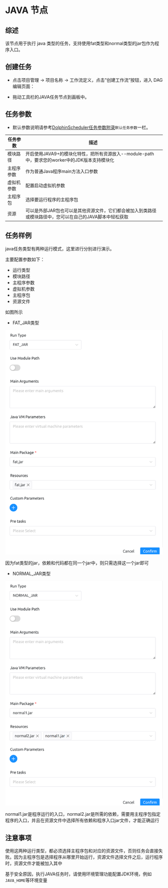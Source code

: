 # JAVA 节点

## 综述

该节点用于执行 java 类型的任务，支持使用fat类型和normal类型的jar包作为程序入口。

## 创建任务

- 点击项目管理 -> 项目名称 -> 工作流定义，点击”创建工作流”按钮，进入 DAG 编辑页面：

- 拖动工具栏的JAVA任务节点到画板中。

## 任务参数

[//]: # (TODO: use the commented anchor below once our website template supports this syntax)
[//]: # (- 默认参数说明请参考[DolphinScheduler任务参数附录]&#40;appendix.md#默认任务参数&#41;`默认任务参数`一栏。)

- 默认参数说明请参考[DolphinScheduler任务参数附录](appendix.md)`默认任务参数`一栏。

| **任务参数** |                            **描述**                             |
|----------|---------------------------------------------------------------|
| 模块路径     | 开启使用JAVA9+的模块化特性，把所有资源放入--module-path中，要求您的worker中的JDK版本支持模块化 |
| 主程序参数    | 作为普通Java程序main方法入口参数                                          |
| 虚拟机参数    | 配置启动虚拟机参数                                                     |
| 主程序包     | 选择要运行程序的主程序包                                                  |
| 资源       | 可以是外部JAR包也可以是其他资源文件，它们都会被加入到类路径或模块路径中，您可以在自己的JAVA脚本中轻松获取      |

## 任务样例

java任务类型有两种运行模式，这里进行分别进行演示。

主要配置参数如下：

- 运行类型
- 模块路径
- 主程序参数
- 虚拟机参数
- 主程序包
- 资源文件

如图所示

- FAT_JAR类型

![java_task](../../../../img/tasks/demo/java_fat.png)

因为fat类型的jar，依赖和代码都在同一个jar中，则只需选择这一个jar即可

- NORMAL_JAR类型

![java_task](../../../../img/tasks/demo/java_normal.png)

normal1.jar是程序运行的入口，normal2.jar是所需的依赖，需要用主程序包指定程序的入口，并且在资源文件中选择所有依赖和程序入口jar文件，才能正确运行

## 注意事项

使用这两种运行类型，都必须选择主程序包和对应的资源文件，否则任务会直接失败。因为主程序包是选择程序从哪里开始运行，资源文件选择文件之后，运行程序时，资源文件才能被加入其中

基于安全原因，执行JAVA任务时，请使用环境管理功能配置JDK环境，例如`JAVA_HOME`等环境变量
